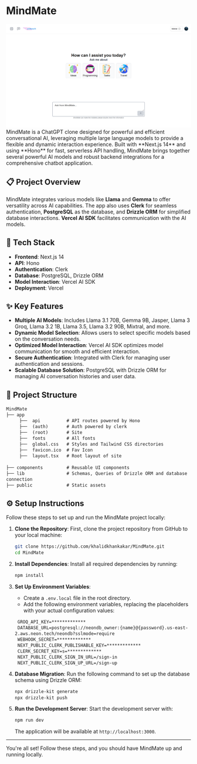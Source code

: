 # MindMate
<img src='./thumbnail.png'>
MindMate is a ChatGPT clone designed for powerful and efficient conversational AI, leveraging multiple large language models to provide a flexible and dynamic interaction experience. Built with **Next.js 14** and using **Hono** for fast, serverless API handling, MindMate brings together several powerful AI models and robust backend integrations for a comprehensive chatbot application.

## 📋 Project Overview

MindMate integrates various models like **Llama** and **Gemma** to offer versatility across AI capabilities. The app also uses **Clerk** for seamless authentication, **PostgreSQL** as the database, and **Drizzle ORM** for simplified database interactions. **Vercel AI SDK** facilitates communication with the AI models.

## 🚀 Tech Stack

- **Frontend**: Next.js 14
- **API**: Hono
- **Authentication**: Clerk
- **Database**: PostgreSQL, Drizzle ORM
- **Model Interaction**: Vercel AI SDK
- **Deployment**: Vercel

## ✨ Key Features

- **Multiple AI Models**: Includes Llama 3.1 70B, Gemma 9B, Jasper, Llama 3 Groq, Llama 3.2 1B, Llama 3.5, Llama 3.2 90B, Mixtral, and more.
- **Dynamic Model Selection**: Allows users to select specific models based on the conversation needs.
- **Optimized Model Interaction**: Vercel AI SDK optimizes model communication for smooth and efficient interaction.
- **Secure Authentication**: Integrated with Clerk for managing user authentication and sessions.
- **Scalable Database Solution**: PostgreSQL with Drizzle ORM for managing AI conversation histories and user data.

## 📂 Project Structure

```plaintext
MindMate
├── app
     ├──  api          # API routes powered by Hono
     ├──  (auth)       # Auth powered by clerk  
     ├──  (root)       # Site
     ├──  fonts        # All fonts
     ├──  global.css   # Styles and Tailwind CSS directories
     ├──  favicon.ico  # Fav Icon
     ├──  layout.tsx   # Root layout of site

├── components         # Reusable UI components
├── lib                # Schemas, Queries of Drizzle ORM and database connection  
├── public             # Static assets
```
## ⚙️ Setup Instructions

Follow these steps to set up and run the MindMate project locally:

1. **Clone the Repository**:
   First, clone the project repository from GitHub to your local machine:
    ```bash
    git clone https://github.com/khalidkhankakar/MindMate.git
    cd MindMate
    ```

2. **Install Dependencies**:
   Install all required dependencies by running:
    ```bash
    npm install
    ```

3. **Set Up Environment Variables**:
   - Create a `.env.local` file in the root directory.
   - Add the following environment variables, replacing the placeholders with your actual configuration values:

    ```env
     GROQ_API_KEY=*************
     DATABASE_URL=postgresql://neondb_owner:{name}@{password}.us-east-2.aws.neon.tech/neondb?sslmode=require
     WEBHOOK_SECRET=*************
     NEXT_PUBLIC_CLERK_PUBLISHABLE_KEY=*************
     CLERK_SECRET_KEY=s=*************
     NEXT_PUBLIC_CLERK_SIGN_IN_URL=/sign-in
     NEXT_PUBLIC_CLERK_SIGN_UP_URL=/sign-up

    ```

4. **Database Migration**:
   Run the following command to set up the database schema using Drizzle ORM:
    ```bash
    npx drizzle-kit generate
    npx drizzle-kit push
    ```

5. **Run the Development Server**:
   Start the development server with:
    ```bash
    npm run dev
    ```

   The application will be available at `http://localhost:3000`.

---

You're all set! Follow these steps, and you should have MindMate up and running locally.


